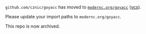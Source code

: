 `github.com/cznic/goyacc` has moved to [`modernc.org/goyacc`](https://godoc.org/modernc.org/goyacc) ([vcs](https://gitlab.com/cznic/goyacc)).

Please update your import paths to `modernc.org/goyacc`.

This repo is now archived.
